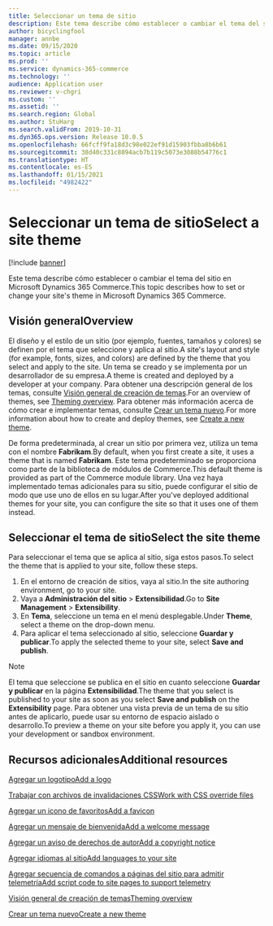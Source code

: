 ```yaml
---
title: Seleccionar un tema de sitio
description: Este tema describe cómo establecer o cambiar el tema del sitio en Microsoft Dynamics 365 Commerce.
author: bicyclingfool
manager: annbe
ms.date: 09/15/2020
ms.topic: article
ms.prod: ''
ms.service: dynamics-365-commerce
ms.technology: ''
audience: Application user
ms.reviewer: v-chgri
ms.custom: ''
ms.assetid: ''
ms.search.region: Global
ms.author: StuHarg
ms.search.validFrom: 2019-10-31
ms.dyn365.ops.version: Release 10.0.5
ms.openlocfilehash: 66fcff9fa18d3c98e022ef91d15903fbba8b6b61
ms.sourcegitcommit: 38d40c331c8894acb7b119c5073e3088b54776c1
ms.translationtype: HT
ms.contentlocale: es-ES
ms.lasthandoff: 01/15/2021
ms.locfileid: "4982422"
---
```

# <a name="select-a-site-theme"></a><span data-ttu-id="9ec78-103">Seleccionar un tema de sitio</span><span class="sxs-lookup"><span data-stu-id="9ec78-103">Select a site theme</span></span>

[!include [banner](includes/banner.md)]

<span data-ttu-id="9ec78-104">Este tema describe cómo establecer o cambiar el tema del sitio en Microsoft Dynamics 365 Commerce.</span><span class="sxs-lookup"><span data-stu-id="9ec78-104">This topic describes how to set or change your site's theme in Microsoft Dynamics 365 Commerce.</span></span>

## <a name="overview"></a><span data-ttu-id="9ec78-105">Visión general</span><span class="sxs-lookup"><span data-stu-id="9ec78-105">Overview</span></span>

<span data-ttu-id="9ec78-106">El diseño y el estilo de un sitio (por ejemplo, fuentes, tamaños y colores) se definen por el tema que seleccione y aplica al sitio.</span><span class="sxs-lookup"><span data-stu-id="9ec78-106">A site's layout and style (for example, fonts, sizes, and colors) are defined by the theme that you select and apply to the site.</span></span> <span data-ttu-id="9ec78-107">Un tema se creado y se implementa por un desarrollador de su empresa.</span><span class="sxs-lookup"><span data-stu-id="9ec78-107">A theme is created and deployed by a developer at your company.</span></span> <span data-ttu-id="9ec78-108">Para obtener una descripción general de los temas, consulte [Visión general de creación de temas](e-commerce-extensibility/theming.md).</span><span class="sxs-lookup"><span data-stu-id="9ec78-108">For an overview of themes, see [Theming overview](e-commerce-extensibility/theming.md).</span></span> <span data-ttu-id="9ec78-109">Para obtener más información acerca de cómo crear e implementar temas, consulte [Crear un tema nuevo](e-commerce-extensibility/create-theme.md).</span><span class="sxs-lookup"><span data-stu-id="9ec78-109">For more information about how to create and deploy themes, see [Create a new theme](e-commerce-extensibility/create-theme.md).</span></span>

<span data-ttu-id="9ec78-110">De forma predeterminada, al crear un sitio por primera vez, utiliza un tema con el nombre **Fabrikam**.</span><span class="sxs-lookup"><span data-stu-id="9ec78-110">By default, when you first create a site, it uses a theme that is named **Fabrikam**.</span></span> <span data-ttu-id="9ec78-111">Este tema predeterminado se proporciona como parte de la biblioteca de módulos de Commerce.</span><span class="sxs-lookup"><span data-stu-id="9ec78-111">This default theme is provided as part of the Commerce module library.</span></span> <span data-ttu-id="9ec78-112">Una vez haya implementado temas adicionales para su sitio, puede configurar el sitio de modo que use uno de ellos en su lugar.</span><span class="sxs-lookup"><span data-stu-id="9ec78-112">After you've deployed additional themes for your site, you can configure the site so that it uses one of them instead.</span></span>

## <a name="select-the-site-theme"></a><span data-ttu-id="9ec78-113">Seleccionar el tema de sitio</span><span class="sxs-lookup"><span data-stu-id="9ec78-113">Select the site theme</span></span>

<span data-ttu-id="9ec78-114">Para seleccionar el tema que se aplica al sitio, siga estos pasos.</span><span class="sxs-lookup"><span data-stu-id="9ec78-114">To select the theme that is applied to your site, follow these steps.</span></span>

1. <span data-ttu-id="9ec78-115">En el entorno de creación de sitios, vaya al sitio.</span><span class="sxs-lookup"><span data-stu-id="9ec78-115">In the site authoring environment, go to your site.</span></span>
1. <span data-ttu-id="9ec78-116">Vaya a **Administración del sitio** \> **Extensibilidad**.</span><span class="sxs-lookup"><span data-stu-id="9ec78-116">Go to **Site Management** \> **Extensibility**.</span></span>
1. <span data-ttu-id="9ec78-117">En **Tema**, seleccione un tema en el menú desplegable.</span><span class="sxs-lookup"><span data-stu-id="9ec78-117">Under **Theme**, select a theme on the drop-down menu.</span></span>
1. <span data-ttu-id="9ec78-118">Para aplicar el tema seleccionado al sitio, seleccione **Guardar y publicar**.</span><span class="sxs-lookup"><span data-stu-id="9ec78-118">To apply the selected theme to your site, select **Save and publish**.</span></span>

> [!NOTE]
> <span data-ttu-id="9ec78-119">El tema que seleccione se publica en el sitio en cuanto seleccione **Guardar y publicar** en la página **Extensibilidad**.</span><span class="sxs-lookup"><span data-stu-id="9ec78-119">The theme that you select is published to your site as soon as you select **Save and publish** on the **Extensibility** page.</span></span> <span data-ttu-id="9ec78-120">Para obtener una vista previa de un tema de su sitio antes de aplicarlo, puede usar su entorno de espacio aislado o desarrollo.</span><span class="sxs-lookup"><span data-stu-id="9ec78-120">To preview a theme on your site before you apply it, you can use your development or sandbox environment.</span></span>

## <a name="additional-resources"></a><span data-ttu-id="9ec78-121">Recursos adicionales</span><span class="sxs-lookup"><span data-stu-id="9ec78-121">Additional resources</span></span>

[<span data-ttu-id="9ec78-122">Agregar un logotipo</span><span class="sxs-lookup"><span data-stu-id="9ec78-122">Add a logo</span></span>](add-logo.md)

[<span data-ttu-id="9ec78-123">Trabajar con archivos de invalidaciones CSS</span><span class="sxs-lookup"><span data-stu-id="9ec78-123">Work with CSS override files</span></span>](css-override-files.md)

[<span data-ttu-id="9ec78-124">Agregar un icono de favoritos</span><span class="sxs-lookup"><span data-stu-id="9ec78-124">Add a favicon</span></span>](add-favicon.md)

[<span data-ttu-id="9ec78-125">Agregar un mensaje de bienvenida</span><span class="sxs-lookup"><span data-stu-id="9ec78-125">Add a welcome message</span></span>](add-welcome-message.md)

[<span data-ttu-id="9ec78-126">Agregar un aviso de derechos de autor</span><span class="sxs-lookup"><span data-stu-id="9ec78-126">Add a copyright notice</span></span>](add-copyright-notice.md)

[<span data-ttu-id="9ec78-127">Agregar idiomas al sitio</span><span class="sxs-lookup"><span data-stu-id="9ec78-127">Add languages to your site</span></span>](add-languages-to-site.md)

[<span data-ttu-id="9ec78-128">Agregar secuencia de comandos a páginas del sitio para admitir telemetría</span><span class="sxs-lookup"><span data-stu-id="9ec78-128">Add script code to site pages to support telemetry</span></span>](add-telemetry.md)

[<span data-ttu-id="9ec78-129">Visión general de creación de temas</span><span class="sxs-lookup"><span data-stu-id="9ec78-129">Theming overview</span></span>](e-commerce-extensibility/theming.md)

[<span data-ttu-id="9ec78-130">Crear un tema nuevo</span><span class="sxs-lookup"><span data-stu-id="9ec78-130">Create a new theme</span></span>](e-commerce-extensibility/create-theme.md)

